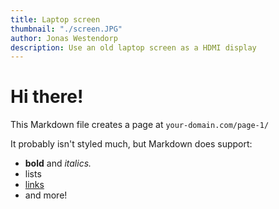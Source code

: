 ```yaml
---
title: Laptop screen
thumbnail: "./screen.JPG"
author: Jonas Westendorp
description: Use an old laptop screen as a HDMI display
---
```


# Hi there!

This Markdown file creates a page at `your-domain.com/page-1/`

It probably isn't styled much, but Markdown does support:

- **bold** and _italics._
- lists
- [links](https://astro.build)
- and more!
